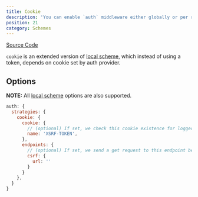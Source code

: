 ```yaml
---
title: Cookie
description: 'You can enable `auth` middleware either globally or per route.'
position: 21
category: Schemes
---
```


[Source Code](https://github.com/nuxt-community/auth-module/blob/dev/src/schemes/cookie.ts)

`cookie` is an extended version of [local scheme](../local), which instead of using a token, depends on cookie set by auth provider.

## Options

**NOTE:** All [local scheme](./local) options are also supported.

```js
auth: {
  strategies: {
    cookie: {
      cookie: {
        // (optional) If set, we check this cookie existence for loggedIn check
        name: 'XSRF-TOKEN',
      },
      endpoints: {
        // (optional) If set, we send a get request to this endpoint before login
        csrf: {
          url: ''
        }
      }
    },
  }
}
```

